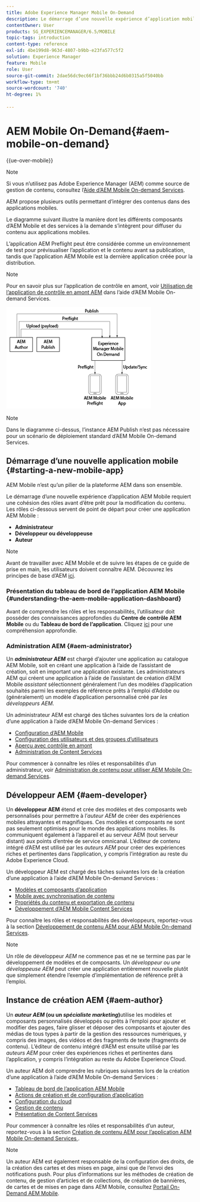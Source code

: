 ```yaml
---
title: Adobe Experience Manager Mobile On-Demand
description: Le démarrage d’une nouvelle expérience d’application mobile Adobe Experience Manager (AEM) nécessite une cohésion des rôles avant d’être prêt pour la modification de contenu. Consultez cette page pour commencer à utiliser les services mobiles On-Demand d’AEM.
contentOwner: User
products: SG_EXPERIENCEMANAGER/6.5/MOBILE
topic-tags: introduction
content-type: reference
exl-id: 4be199d8-963d-4807-b9bb-e23fa577c5f2
solution: Experience Manager
feature: Mobile
role: User
source-git-commit: 2dae56dc9ec66f1bf36bbb24d6b0315a5f5040bb
workflow-type: tm+mt
source-wordcount: '740'
ht-degree: 1%

---
```


# AEM Mobile On-Demand{#aem-mobile-on-demand}

{{ue-over-mobile}}

>[!NOTE]
>
>Si vous n’utilisez pas Adobe Experience Manager (AEM) comme source de gestion de contenu, consultez l’[Aide d’AEM Mobile On-demand Services](https://helpx.adobe.com/digital-publishing-solution/topics.html).

AEM propose plusieurs outils permettant d’intégrer des contenus dans des applications mobiles.

Le diagramme suivant illustre la manière dont les différents composants d’AEM Mobile et des services à la demande s’intègrent pour diffuser du contenu aux applications mobiles.

L’application AEM Preflight peut être considérée comme un environnement de test pour prévisualiser l’application et le contenu avant sa publication, tandis que l’application AEM Mobile est la dernière application créée pour la distribution.

>[!NOTE]
>
>Pour en savoir plus sur l’application de contrôle en amont, voir [Utilisation de l’application de contrôle en amont AEM](https://helpx.adobe.com/digital-publishing-solution/help/preflight-app.html) dans l’aide d’AEM Mobile On-demand Services.

![chlimage_1-171](assets/chlimage_1-171.png)

>[!NOTE]
>
>Dans le diagramme ci-dessus, l’instance AEM Publish n’est pas nécessaire pour un scénario de déploiement standard d’AEM Mobile On-demand Services.

## Démarrage d’une nouvelle application mobile {#starting-a-new-mobile-app}

AEM Mobile n’est qu’un pilier de la plateforme AEM dans son ensemble.

Le démarrage d’une nouvelle expérience d’application AEM Mobile requiert une cohésion des rôles avant d’être prêt pour la modification du contenu. Les rôles ci-dessous servent de point de départ pour créer une application AEM Mobile :

* **Administrateur**
* **Développeur ou développeuse**
* **Auteur**

>[!NOTE]
>
>Avant de travailler avec AEM Mobile et de suivre les étapes de ce guide de prise en main, les utilisateurs doivent connaître AEM. Découvrez les principes de base d’AEM [ici](/help/sites-deploying/deploy.md).

### Présentation du tableau de bord de l’application AEM Mobile {#understanding-the-aem-mobile-application-dashboard}

Avant de comprendre les rôles et les responsabilités, l’utilisateur doit posséder des connaissances approfondies du **Centre de contrôle AEM Mobile** ou du **Tableau de bord de l’application**. Cliquez [ici](/help/mobile/mobile-apps-ondemand-application-dashboard.md) pour une compréhension approfondie.

### Administration AEM {#aem-administrator}

Un ***administrateur AEM*** est chargé d’ajouter une application au catalogue AEM Mobile, soit en créant une application à l’aide de l’assistant de création, soit en important une application existante. Les administrateurs AEM qui créent une application à l’aide de l’assistant de création d’AEM Mobile *assistant* sélectionnent généralement l’un des modèles d’application souhaités parmi les exemples de référence prêts à l’emploi d’Adobe ou (généralement) un modèle d’application personnalisé créé par *les développeurs AEM.*

Un administrateur AEM est chargé des tâches suivantes lors de la création d’une application à l’aide d’AEM Mobile On-demand Services :

* [Configuration d’AEM Mobile](/help/mobile/aem-mobile-setup.md)
* [Configuration des utilisateurs et des groupes d’utilisateurs](/help/mobile/aem-mobile-configure-users.md)
* [Aperçu avec contrôle en amont](/help/mobile/aem-mobile-manage-ondemand-services.md)
* [Administration de Content Services](/help/mobile/developing-content-services.md)

Pour commencer à connaître les rôles et responsabilités d’un administrateur, voir [Administration de contenu pour utiliser AEM Mobile On-demand Services](/help/mobile/aem-mobile.md).

## Développeur AEM {#aem-developer}

Un **développeur AEM** étend et crée des modèles et des composants web personnalisés pour permettre à l’*auteur AEM* de créer des expériences mobiles attrayantes et magnifiques. Ces modèles et composants ne sont pas seulement optimisés pour le monde des applications mobiles. Ils communiquent également à l’appareil et au serveur AEM (tout serveur distant) aux points d’entrée de service omnicanal. L’éditeur de contenu intégré d’AEM est utilisé par les *auteurs AEM* pour créer des expériences riches et pertinentes dans l’application, y compris l’intégration au reste du Adobe Experience Cloud.

Un développeur AEM est chargé des tâches suivantes lors de la création d’une application à l’aide d’AEM Mobile On-demand Services :

* [Modèles et composants d’application](/help/mobile/app-templates-and-components1.md)
* [Mobile avec synchronisation de contenu](/help/mobile/mobile-ondemand-contentsync.md)
* [Propriétés du contenu et exportation de contenu](/help/mobile/on-demand-content-properties-exporting.md)
* [Développement d’AEM Mobile Content Services](/help/mobile/developing-content-services.md)

Pour connaître les rôles et responsabilités des développeurs, reportez-vous à la section [Développement de contenu AEM pour AEM Mobile On-demand Services](/help/mobile/aem-mobile-on-demand.md).

>[!NOTE]
>
>Un rôle de développeur *AEM* ne commence pas et ne se termine pas par le développement de modèles et de composants. Un *développeur ou une développeuse AEM* peut créer une application entièrement nouvelle plutôt que simplement étendre l’exemple d’implémentation de référence prêt à l’emploi.

## Instance de création AEM {#aem-author}

Un ***auteur AEM* (ou un *spécialiste marketing*)**&#x200B;utilise les modèles et composants personnalisés développés ou prêts à l’emploi pour ajouter et modifier des pages, faire glisser et déposer des composants et ajouter des médias de tous types à partir de la gestion des ressources numériques, y compris des images, des vidéos et des fragments de texte (fragments de contenu). L’éditeur de contenu intégré d’AEM est ensuite utilisé par les *auteurs AEM* pour créer des expériences riches et pertinentes dans l’application, y compris l’intégration au reste du Adobe Experience Cloud.

Un auteur AEM doit comprendre les rubriques suivantes lors de la création d’une application à l’aide d’AEM Mobile On-demand Services :

* [Tableau de bord de l’application AEM Mobile](/help/mobile/mobile-apps-ondemand-application-dashboard.md)
* [Actions de création et de configuration d’application](/help/mobile/mobile-apps-ondemand-application-create-configure-action.md)
* [Configuration du cloud](/help/mobile/mobile-on-demand-associating-an-on-demand-app-to-cloud-configuration.md)
* [Gestion de contenu](/help/mobile/mobile-apps-ondemand-manage-content-ondemand.md)
* [Présentation de Content Services](/help/mobile/develop-content-as-a-service.md)

Pour commencer à connaître les rôles et responsabilités d’un auteur, reportez-vous à la section [ Création de contenu AEM pour l’application AEM Mobile On-demand Services ](/help/mobile/mobile-apps-ondemand.md).

>[!NOTE]
>
>Un auteur AEM est également responsable de la configuration des droits, de la création des cartes et des mises en page, ainsi que de l’envoi des notifications push. Pour plus d’informations sur les méthodes de création de contenu, de gestion d’articles et de collections, de création de bannières, de cartes et de mises en page dans AEM Mobile, consultez [Portail On-Demand AEM Mobile](https://helpx.adobe.com/digital-publishing-solution/topics.html#dynamicpod_reference_2).

